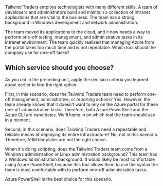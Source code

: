 Tailwind Traders employs technologists with many different skills.  A team of developers and administrators build and maintain a collection of intranet applications that are vital to the business.  The team has a strong background in Windows development and network administration.  

The team moved its applications to the cloud, and it now needs a way to perform one-off testing, management, and administrative tasks in its intranet environment.  The team quickly realized that managing Azure from the portal takes too much time and is not repeatable.  Which tool should the company use for one-off tasks?

## Which service should you choose?

As you did in the preceding unit, apply the decision criteria you learned about earlier to find the right option.

First, in this scenario, does the Tailwind Traders team need to perform one-off management, administrative, or reporting actions?  Yes. However, the team already knows that it doesn't want to rely on the Azure portal for these one-off administrative tasks.  Therefore, both Azure PowerShell and the Azure CLI are candidates.  We'll home in on which tool the team should use in a moment.

Second, in this scenario, does Tailwind Traders need a repeatable and reliable means of deploying its entire infrastructure?  No, not in this scenario.  Therefore, ARM templates are not the right choice.

When it's doing scripting, does the Tailwind Traders team come from a Windows administration or Linux administration background?  This team has a Windows administration background. It would likely be most comfortable using Azure PowerShell, because this tool allows them to use the syntax the team is most comfortable with to perform one-off administration tasks.

Azure PowerShell is the best choice for this scenario.